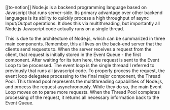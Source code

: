 [[to-notion]]
Node.js is a backend programming language based on Javascript that runs server-side. Its primary advantage over other backend languages is its ability to quickly process a high throughput of async Input/Output operations. It does this via multithreading, but importantly all Node.js Javascript code actually runs on a single thread.

This is due to the architecture of Node.js, which can be summarized in three main components. Remember, this all lives on the back-end server that the clients send requests to. When the server receives a request from the client, that request is initially stored in the Event Queue - the first component. After waiting for its turn here, the request is sent to the Event Loop to be processed. The event loop is the single threaad I referred to previously that runs all javascript code. To properly process the request, the event loop delegates processing to the final major component, the Thread Pool. This thread pool represents the multithreading capabilities of Node.js, and process the request asynchronously. While they do so, the main Event Loop moves on to parse more requests. When the Thread Pool completes processing of the request, it returns all necessary information back to the Event Queue.
